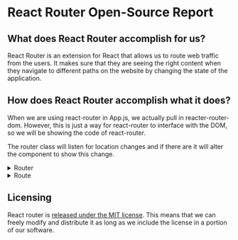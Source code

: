 # React Router Open-Source Report

## What does React Router accomplish for us?
React Router is an extension for React that allows us to route web traffic from the users. It makes sure that they are seeing the right content when they navigate to different paths on the website by changing the state of the application. 

## How does React Router accomplish what it does?

When we are using react-router in App.js, we actually pull in reacter-router-dom. However, this is just a way for react-router to interface with the DOM, so we will be showing the code of react-router. 

The router class will listen for location changes and if there are it will alter the component to show this change.
<details>
<summary>Router</summary>

```javascript
var Router =
/*#__PURE__*/
function (_React$Component) {
  _inheritsLoose(Router, _React$Component);

  Router.computeRootMatch = function computeRootMatch(pathname) {
    return {
      path: "/",
      url: "/",
      params: {},
      isExact: pathname === "/"
    };
  };

  function Router(props) {
    var _this;

    _this = _React$Component.call(this, props) || this;
    _this.state = {
      location: props.history.location
    }; // This is a bit of a hack. We have to start listening for location
    // changes here in the constructor in case there are any <Redirect>s
    // on the initial render. If there are, they will replace/push when
    // they mount and since cDM fires in children before parents, we may
    // get a new location before the <Router> is mounted.

    _this._isMounted = false;
    _this._pendingLocation = null;

    if (!props.staticContext) {
      _this.unlisten = props.history.listen(function (location) {
        if (_this._isMounted) {
          _this.setState({
            location: location
          });
        } else {
          _this._pendingLocation = location;
        }
      });
    }

    return _this;
  }
```

</details>


<details>
<summary>Route</summary>

```javascript
var Route =
/*#__PURE__*/
function (_React$Component) {
  _inheritsLoose(Route, _React$Component);

  function Route() {
    return _React$Component.apply(this, arguments) || this;
  }

  var _proto = Route.prototype;

  _proto.render = function render() {
    var _this = this;

    return React.createElement(context.Consumer, null, function (context$1) {
      !context$1 ?  invariant(false, "You should not use <Route> outside a <Router>")  : void 0;
      var location = _this.props.location || context$1.location;
      var match = _this.props.computedMatch ? _this.props.computedMatch // <Switch> already computed the match for us
      : _this.props.path ? matchPath(location.pathname, _this.props) : context$1.match;

      var props = _extends({}, context$1, {
        location: location,
        match: match
      });

      var _this$props = _this.props,
          children = _this$props.children,
          component = _this$props.component,
          render = _this$props.render; // Preact uses an empty array as children by
      // default, so use null if that's the case.

      if (Array.isArray(children) && children.length === 0) {
        children = null;
      }

      return React.createElement(context.Provider, {
        value: props
      }, props.match ? children ? typeof children === "function" ?  evalChildrenDev(children, props, _this.props.path)  : children : component ? React.createElement(component, props) : render ? render(props) : null : typeof children === "function" ?  evalChildrenDev(children, props, _this.props.path)  : null);
    });
  };

  return Route;
}(React.Component);

```


</details>



## Licensing
React router is [released under the MIT license][rrouter-license]. This means that we can freely modify and distribute it as long as we include the license in a portion of our software.

[rrouter-license]: https://github.com/ReactTraining/react-router/blob/master/LICENSE
